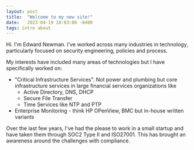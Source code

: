 ```yaml
---
layout: post
title:  "Welcome to my new site!"
date:   2023-04-19 18:03:06 -0400
tags: intro about
---
```


Hi. I'm Edward Newman. I've worked across many industries in technology, particularly focused on security engineering, policies and process. 

My interests have included many areas of technologies but I have specifically worked on:

- "Critical Infrastructure Services". Not power and plumbing but core infrastructure services in large financial services organizations like
   - Active Directory, DNS, DHCP
   - Secure File Transfer
   - Time Services like NTP and PTP
- Enterprise Monitoring - think HP OPenView, BMC but in-house written variants

Over the last few years, I've had the please to work in a small startup and have taken them through SOC2 Type II and ISO27001. This has brought an awareness 
around the challenges with compliance.


